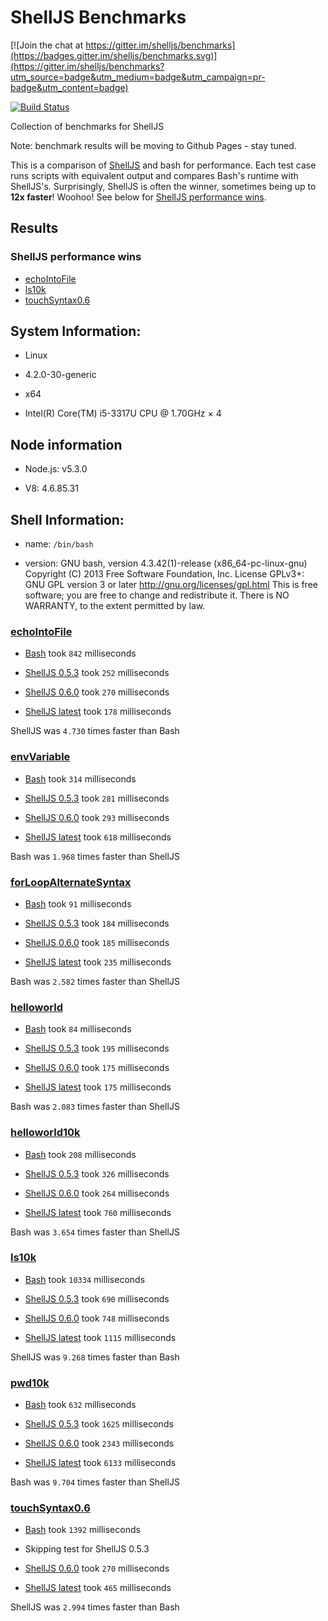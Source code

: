 # ShellJS Benchmarks

[![Join the chat at https://gitter.im/shelljs/benchmarks](https://badges.gitter.im/shelljs/benchmarks.svg)](https://gitter.im/shelljs/benchmarks?utm_source=badge&utm_medium=badge&utm_campaign=pr-badge&utm_content=badge)

[![Build Status](https://travis-ci.org/shelljs/benchmarks.svg?branch=master)](https://travis-ci.org/shelljs/benchmarks)

Collection of benchmarks for ShellJS

Note: benchmark results will be moving to Github Pages - stay tuned.

This is a comparison of [ShellJS]() and bash for performance. Each test case
runs scripts with equivalent output and compares Bash's runtime with ShellJS's.
Surprisingly, ShellJS is often the winner, sometimes being up to **12x faster**!
Woohoo! See below for [ShellJS performance wins](#shelljs-performance-wins).

## Results

### ShellJS performance wins

 - [echoIntoFile](test/echoIntoFile)
 - [ls10k](test/ls10k)
 - [touchSyntax0.6](test/touchSyntax0.6)

## System Information:

 - Linux

 - 4.2.0-30-generic

 - x64

 - Intel(R) Core(TM) i5-3317U CPU @ 1.70GHz × 4

## Node information

 - Node.js: v5.3.0

 - V8: 4.6.85.31



## Shell Information:

 - name: `/bin/bash`

 - version: GNU bash, version 4.3.42(1)-release (x86_64-pc-linux-gnu)
Copyright (C) 2013 Free Software Foundation, Inc.
License GPLv3+: GNU GPL version 3 or later <http://gnu.org/licenses/gpl.html>
This is free software; you are free to change and redistribute it.
There is NO WARRANTY, to the extent permitted by law.


### [echoIntoFile](test/echoIntoFile)

 - [Bash](test/echoIntoFile/echoIntoFile.sh) took `842` milliseconds

 - [ShellJS 0.5.3](test/echoIntoFile/echoIntoFile.js) took `252` milliseconds

 - [ShellJS 0.6.0](test/echoIntoFile/echoIntoFile.js) took `270` milliseconds

 - [ShellJS latest](test/echoIntoFile/echoIntoFile.js) took `178` milliseconds

ShellJS was `4.730` times faster than Bash

### [envVariable](test/envVariable)

 - [Bash](test/envVariable/envVar.sh) took `314` milliseconds

 - [ShellJS 0.5.3](test/envVariable/envVar.js) took `281` milliseconds

 - [ShellJS 0.6.0](test/envVariable/envVar.js) took `293` milliseconds

 - [ShellJS latest](test/envVariable/envVar.js) took `618` milliseconds

Bash was `1.968` times faster than ShellJS

### [forLoopAlternateSyntax](test/forLoopAlternateSyntax)

 - [Bash](test/forLoopAlternateSyntax/helloworld10k.sh) took `91` milliseconds

 - [ShellJS 0.5.3](test/forLoopAlternateSyntax/helloworld10k.js) took `184` milliseconds

 - [ShellJS 0.6.0](test/forLoopAlternateSyntax/helloworld10k.js) took `185` milliseconds

 - [ShellJS latest](test/forLoopAlternateSyntax/helloworld10k.js) took `235` milliseconds

Bash was `2.582` times faster than ShellJS

### [helloworld](test/helloworld)

 - [Bash](test/helloworld/helloworld.sh) took `84` milliseconds

 - [ShellJS 0.5.3](test/helloworld/helloworld.js) took `195` milliseconds

 - [ShellJS 0.6.0](test/helloworld/helloworld.js) took `175` milliseconds

 - [ShellJS latest](test/helloworld/helloworld.js) took `175` milliseconds

Bash was `2.083` times faster than ShellJS

### [helloworld10k](test/helloworld10k)

 - [Bash](test/helloworld10k/helloworld10k.sh) took `208` milliseconds

 - [ShellJS 0.5.3](test/helloworld10k/helloworld10k.js) took `326` milliseconds

 - [ShellJS 0.6.0](test/helloworld10k/helloworld10k.js) took `264` milliseconds

 - [ShellJS latest](test/helloworld10k/helloworld10k.js) took `760` milliseconds

Bash was `3.654` times faster than ShellJS

### [ls10k](test/ls10k)

 - [Bash](test/ls10k/ls10k.sh) took `10334` milliseconds

 - [ShellJS 0.5.3](test/ls10k/ls10k.js) took `690` milliseconds

 - [ShellJS 0.6.0](test/ls10k/ls10k.js) took `748` milliseconds

 - [ShellJS latest](test/ls10k/ls10k.js) took `1115` milliseconds

ShellJS was `9.268` times faster than Bash

### [pwd10k](test/pwd10k)

 - [Bash](test/pwd10k/path10k.sh) took `632` milliseconds

 - [ShellJS 0.5.3](test/pwd10k/path10k.js) took `1625` milliseconds

 - [ShellJS 0.6.0](test/pwd10k/path10k.js) took `2343` milliseconds

 - [ShellJS latest](test/pwd10k/path10k.js) took `6133` milliseconds

Bash was `9.704` times faster than ShellJS

### [touchSyntax0.6](test/touchSyntax0.6)

 - [Bash](test/touchSyntax0.6/touchrm10k.sh) took `1392` milliseconds

 - Skipping test for ShellJS 0.5.3

 - [ShellJS 0.6.0](test/touchSyntax0.6/touchrm10k.js) took `270` milliseconds

 - [ShellJS latest](test/touchSyntax0.6/touchrm10k.js) took `465` milliseconds

ShellJS was `2.994` times faster than Bash
